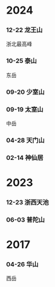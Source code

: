 # 2024

### 12-22 龙王山

浙北最高峰

### 10-25 泰山

东岳

### 09-20 少室山

### 09-19 太室山

中岳

### 04-28 天门山

### 02-14 神仙居

# 2023

### 12-23 浙西天池

### 06-03 普陀山

# 2017

### 04-26 华山

西岳
